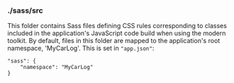 ### ./sass/src

This folder contains Sass files defining CSS rules corresponding to classes
included in the application's JavaScript code build when using the modern toolkit.
By default, files in this folder are mapped to the application's root namespace, 'MyCarLog'.
This is set in `"app.json"`:

    "sass": {
        "namespace": "MyCarLog"
    }